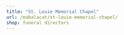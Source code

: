 ```yaml
---
title: "St. Louie Memorial Chapel"
url: /mabalacat/st-louie-memorial-chapel/
shop: funeral directors
---
```

